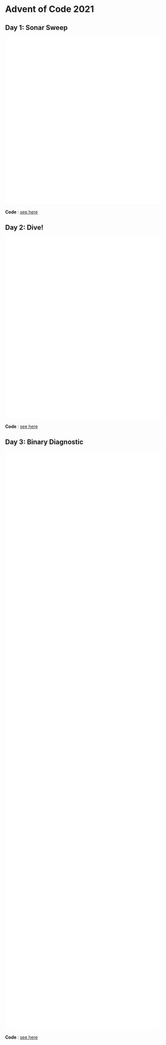 # Advent of Code 2021

## Day 1: Sonar Sweep
<img src="https://github.com/jvieroe/AdventOfCode/blob/main/2021/carbons/d1.svg?raw=true" alt="" width="650">

<b> Code </b>: <a href="https://github.com/jvieroe/AdventOfCode/blob/main/2021/Day1.R"> see here </a>


## Day 2: Dive!
<img src="https://github.com/jvieroe/AdventOfCode/blob/main/2021/carbons/d2.svg?raw=true" alt="" width="650">

<b> Code </b>: <a href="https://github.com/jvieroe/AdventOfCode/blob/main/2021/Day2.R"> see here </a>


## Day 3: Binary Diagnostic
<img src="https://github.com/jvieroe/AdventOfCode/blob/main/2021/carbons/d3.svg?raw=true" alt="" width="650">

<b> Code </b>: <a href="https://github.com/jvieroe/AdventOfCode/blob/main/2021/Day3.R"> see here </a>

